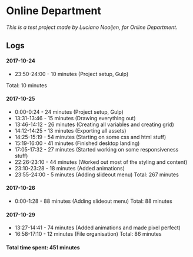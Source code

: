 # Online Department
*This is a test project made by Luciano Nooijen, for Online Department.*
## Logs

#### 2017-10-24
* 23:50-24:00 - 10 minutes (Project setup, Gulp)

Total: 10 minutes

#### 2017-10-25
* 0:00-0:24 - 24 minutes (Project setup, Gulp)
* 13:31-13:46 - 15 minutes (Drawing everything out)
* 13:46-14:12 - 26 minutes (Creating all variables and creating grid)
* 14:12-14:25 - 13 minutes (Exporting all assets)
* 14:25-15:19 - 54 minutes (Starting on some css and html stuff)
* 15:19-16:00 - 41 minutes (Finished desktop landing)
* 17:05-17:32 - 27 minutes (Started working on some responsiveness stuff)
* 22:26-23:10 - 44 minutes (Worked out most of the styling and content)
* 23:10-23:28 - 18 minutes (Added animations)
* 23:55-24:00 - 5 minutes (Adding slideout menu)
Total: 267 minutes

#### 2017-10-26
* 0:00-1:28 - 88 minutes (Adding slideout menu)
Total: 88 minutes

#### 2017-10-29
* 13:27-14:41 - 74 minutes (Added animations and made pixel perfect)
* 16:58-17:10 - 12 minutes (File organisation)
Total: 86 minutes

#### Total time spent: 451 minutes